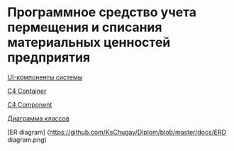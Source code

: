 # Программное средство учета пермещения и списания материальных ценностей предприятия


[UI-компоненты системы](https://www.figma.com/design/eruxol7S4odDJ8vf6cXbnH/%D0%94%D0%B8%D0%BF%D0%BB%D0%BE%D0%BC?node-id=0-1&t=uYLjZTFfFm0JaBfw-1)

[C4 Container](https://github.com/KsChugay/Diplom/blob/master/docs/C4-Container.png)

[C4 Component](https://github.com/KsChugay/Diplom/blob/master/docs/C4-Component.png)

[Диаграмма классов]()

[ER diagram] (https://github.com/KsChugay/Diplom/blob/master/docs/ERD diagram.png)
